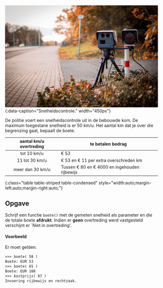 ![Speeding](media/speeding.jpg "Speeding"){:data-caption="Snelheidscontrole." width="450px"}

De politie voert een snelheidscontrole uit in de bebouwde kom. De maximum toegestane snelheid is er 50 km/u. Het aantal km dat je over die begrenzing gaat, bepaalt de boete. 

| aantal km/u overtreding | te betalen bedrag |
|:--------:|-------------|
| tot 10 km/u  | € 53 |
| 11 tot 30 km/u | € 53 en € 11 per extra overschreden km |
| meer dan 30 km/u | Tussen € 80 en € 4000 en ingehouden rijbewijs |
{:class="table table-striped table-condensed" style="width:auto;margin-left:auto;margin-right:auto;"}

## Opgave
Schrijf een functie `boete()` met de gemeten snelheid als parameter en die de totale boete **afdrukt**. Indien er **geen** overtreding werd vastgesteld verschijnt er `Niet in overtreding'.

#### Voorbeeld
Er moet gelden:
```
>>> boete( 58 )
Boete: EUR 53
>>> boete( 65 )
Boete: EUR 108
>>> kostprijs( 87 )
Invoering rijbewijs en rechtzaak.
```
